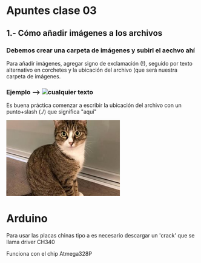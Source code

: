 # Apuntes clase 03


## 1.- Cómo añadir imágenes a los archivos 
### Debemos crear una carpeta de imágenes y subirl el aechvo ahí

Para añadir imágenes, agregar signo de exclamación (!), seguido por texto alternativo en corchetes y la ubicación del archivo (que será nuestra carpeta de imágenes. 
### Ejemplo --> ![cualquier texto](./imagenes/imagen.jpg) 

Es buena práctica comenzar a escribir la ubicación del archivo con un punto+slash (./) que significa "aquí"

![aqui hay un gato](./imagenes/200.jpg)

# Arduino

Para usar las placas chinas tipo a es necesario descargar un 'crack' que se llama driver CH340

Funciona con el chip Atmega328P

